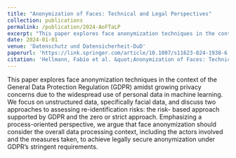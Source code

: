 ```yaml
---
title: "Anonymization of Faces: Technical and Legal Perspectives"
collection: publications
permalink: /publication/2024-AoFTaLP
excerpt: "This paper explores face anonymization techniques in the context of the General Data Protection Regulation    (GDPR) amidst growing privacy concerns due to the widespread use of personal data in machine learning. We    focus on unstructured data, specifically facial data, and discuss two approaches to assessing re-identification    risks: the risk- based approach supported by GDPR and the zero or strict approach. Emphasizing a process-oriented    perspective, we argue that face anonymization should consider the overall data processing context, including    the actors involved and the measures taken, to achieve legally secure anonymization under GDPR’s stringent    requirements.    [...]"
date: 2024-01-01
venue: 'Datenschutz und Datensicherheit-DuD'
paperurl: 'https://link.springer.com/article/10.1007/s11623-024-1938-6'
citation: 'Hellmann, Fabio et al. &quot;Anonymization of Faces: Technical and Legal Perspectives.&quot; Datenschutz und Datensicherheit-DuD. Springer Fachmedien Wiesbaden, 2024'
---
```

This paper explores face anonymization techniques in the context of the General Data Protection Regulation    (GDPR) amidst growing privacy concerns due to the widespread use of personal data in machine learning. We    focus on unstructured data, specifically facial data, and discuss two approaches to assessing re-identification    risks: the risk- based approach supported by GDPR and the zero or strict approach. Emphasizing a process-oriented    perspective, we argue that face anonymization should consider the overall data processing context, including    the actors involved and the measures taken, to achieve legally secure anonymization under GDPR’s stringent    requirements.   

